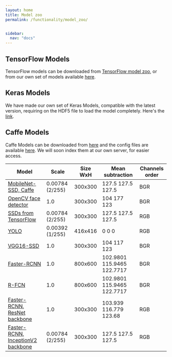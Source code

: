 ```yaml
---
layout: home
title: Model zoo
permalink: /functionality/model_zoo/


sidebar:
  nav: "docs"
---
```


## TensorFlow Models
TensorFlow models can be downloaded from [TensorFlow model zoo](https://github.com/tensorflow/models/blob/master/research/object_detection/g3doc/detection_model_zoo.md), or from our own set of models available [here](http://jderobot.org/store/deeplearning-networks/TensorFlow/).

## Keras Models
We have made our own set of Keras Models, compatible with the latest version, requiring on the HDF5 file to load the model completely.
Here's the [link](http://jderobot.org/store/deeplearning-networks/Keras/).

## Caffe Models
Caffe Models can be downloaded from [here](https://github.com/opencv/opencv/tree/master/samples/dnn#model-zoo) and the config files are available [here](https://github.com/opencv/opencv_extra/tree/master/testdata/dnn). We will soon index them at our own server, for easier access. 


|    Model | Scale |   Size WxH|   Mean subtraction | Channels order |
|---------------|-------|-----------|--------------------|-------|
| [MobileNet-SSD, Caffe](https://github.com/chuanqi305/MobileNet-SSD/) | 0.00784 (2/255) | 300x300 | 127.5 127.5 127.5 | BGR |
| [OpenCV face detector](https://github.com/opencv/opencv/tree/master/samples/dnn/face_detector) | 1.0 | 300x300 | 104 177 123 | BGR |
| [SSDs from TensorFlow](https://github.com/tensorflow/models/tree/master/research/object_detection/) | 0.00784 (2/255) | 300x300 | 127.5 127.5 127.5 | RGB |
| [YOLO](https://pjreddie.com/darknet/yolo/) | 0.00392 (1/255) | 416x416 | 0 0 0 | RGB |
| [VGG16-SSD](https://github.com/weiliu89/caffe/tree/ssd) | 1.0 | 300x300 | 104 117 123 | BGR |
| [Faster-RCNN](https://github.com/rbgirshick/py-faster-rcnn) | 1.0 | 800x600 | 102.9801 115.9465 122.7717 | BGR |
| [R-FCN](https://github.com/YuwenXiong/py-R-FCN) | 1.0 | 800x600 | 102.9801 115.9465 122.7717 | BGR |
| [Faster-RCNN, ResNet backbone](https://github.com/tensorflow/models/tree/master/research/object_detection/) | 1.0 | 300x300 | 103.939 116.779 123.68 | RGB |
| [Faster-RCNN, InceptionV2 backbone](https://github.com/tensorflow/models/tree/master/research/object_detection/) | 0.00784 (2/255) | 300x300 | 127.5 127.5 127.5 | RGB |
